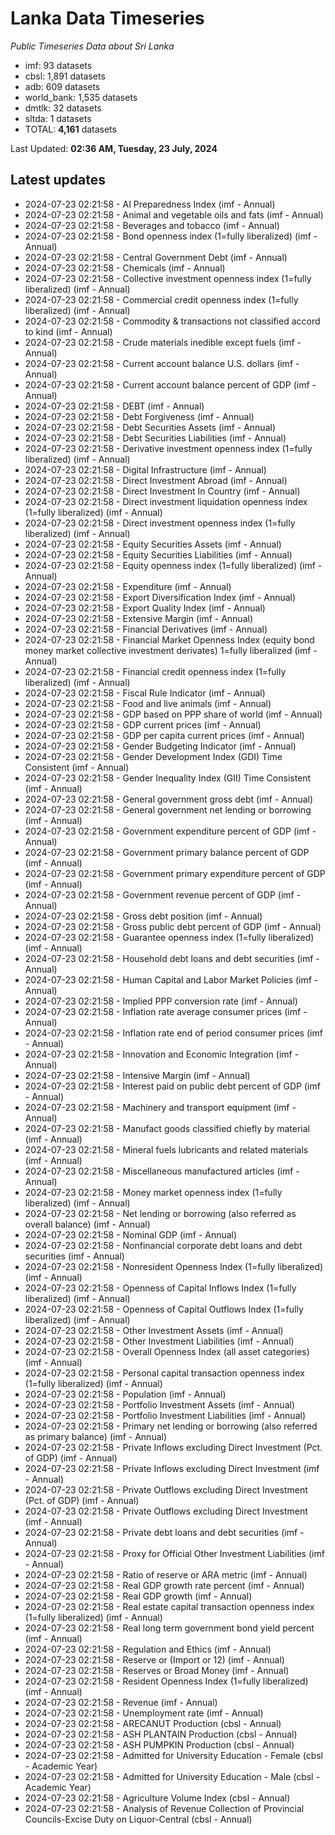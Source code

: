 # Lanka Data Timeseries
*Public Timeseries Data about Sri Lanka*

* imf: 93 datasets
* cbsl: 1,891 datasets
* adb: 609 datasets
* world_bank: 1,535 datasets
* dmtlk: 32 datasets
* sltda: 1 datasets
* TOTAL: **4,161** datasets

Last Updated: **02:36 AM, Tuesday, 23 July, 2024**

## Latest updates

* 2024-07-23 02:21:58 - AI Preparedness Index (imf - Annual)
* 2024-07-23 02:21:58 - Animal and vegetable oils and fats (imf - Annual)
* 2024-07-23 02:21:58 - Beverages and tobacco (imf - Annual)
* 2024-07-23 02:21:58 - Bond openness index (1=fully liberalized) (imf - Annual)
* 2024-07-23 02:21:58 - Central Government Debt (imf - Annual)
* 2024-07-23 02:21:58 - Chemicals (imf - Annual)
* 2024-07-23 02:21:58 - Collective investment openness index (1=fully liberalized) (imf - Annual)
* 2024-07-23 02:21:58 - Commercial credit openness index (1=fully liberalized) (imf - Annual)
* 2024-07-23 02:21:58 - Commodity & transactions not classified accord to kind (imf - Annual)
* 2024-07-23 02:21:58 - Crude materials inedible except fuels (imf - Annual)
* 2024-07-23 02:21:58 - Current account balance U.S. dollars (imf - Annual)
* 2024-07-23 02:21:58 - Current account balance percent of GDP (imf - Annual)
* 2024-07-23 02:21:58 - DEBT (imf - Annual)
* 2024-07-23 02:21:58 - Debt Forgiveness (imf - Annual)
* 2024-07-23 02:21:58 - Debt Securities Assets (imf - Annual)
* 2024-07-23 02:21:58 - Debt Securities Liabilities (imf - Annual)
* 2024-07-23 02:21:58 - Derivative investment openness index (1=fully liberalized) (imf - Annual)
* 2024-07-23 02:21:58 - Digital Infrastructure (imf - Annual)
* 2024-07-23 02:21:58 - Direct Investment Abroad (imf - Annual)
* 2024-07-23 02:21:58 - Direct Investment In Country (imf - Annual)
* 2024-07-23 02:21:58 - Direct investment liquidation openness index (1=fully liberalized) (imf - Annual)
* 2024-07-23 02:21:58 - Direct investment openness index (1=fully liberalized) (imf - Annual)
* 2024-07-23 02:21:58 - Equity Securities Assets (imf - Annual)
* 2024-07-23 02:21:58 - Equity Securities Liabilities (imf - Annual)
* 2024-07-23 02:21:58 - Equity openness index (1=fully liberalized) (imf - Annual)
* 2024-07-23 02:21:58 - Expenditure (imf - Annual)
* 2024-07-23 02:21:58 - Export Diversification Index (imf - Annual)
* 2024-07-23 02:21:58 - Export Quality Index (imf - Annual)
* 2024-07-23 02:21:58 - Extensive Margin (imf - Annual)
* 2024-07-23 02:21:58 - Financial Derivatives (imf - Annual)
* 2024-07-23 02:21:58 - Financial Market Openness Index (equity bond money market collective investment derivates) 1=fully liberalized (imf - Annual)
* 2024-07-23 02:21:58 - Financial credit openness index (1=fully liberalized) (imf - Annual)
* 2024-07-23 02:21:58 - Fiscal Rule Indicator (imf - Annual)
* 2024-07-23 02:21:58 - Food and live animals (imf - Annual)
* 2024-07-23 02:21:58 - GDP based on PPP share of world (imf - Annual)
* 2024-07-23 02:21:58 - GDP current prices (imf - Annual)
* 2024-07-23 02:21:58 - GDP per capita current prices (imf - Annual)
* 2024-07-23 02:21:58 - Gender Budgeting Indicator (imf - Annual)
* 2024-07-23 02:21:58 - Gender Development Index (GDI) Time Consistent (imf - Annual)
* 2024-07-23 02:21:58 - Gender Inequality Index (GII) Time Consistent (imf - Annual)
* 2024-07-23 02:21:58 - General government gross debt (imf - Annual)
* 2024-07-23 02:21:58 - General government net lending or borrowing (imf - Annual)
* 2024-07-23 02:21:58 - Government expenditure percent of GDP (imf - Annual)
* 2024-07-23 02:21:58 - Government primary balance percent of GDP (imf - Annual)
* 2024-07-23 02:21:58 - Government primary expenditure percent of GDP (imf - Annual)
* 2024-07-23 02:21:58 - Government revenue percent of GDP (imf - Annual)
* 2024-07-23 02:21:58 - Gross debt position (imf - Annual)
* 2024-07-23 02:21:58 - Gross public debt percent of GDP (imf - Annual)
* 2024-07-23 02:21:58 - Guarantee openness index (1=fully liberalized) (imf - Annual)
* 2024-07-23 02:21:58 - Household debt loans and debt securities (imf - Annual)
* 2024-07-23 02:21:58 - Human Capital and Labor Market Policies (imf - Annual)
* 2024-07-23 02:21:58 - Implied PPP conversion rate (imf - Annual)
* 2024-07-23 02:21:58 - Inflation rate average consumer prices (imf - Annual)
* 2024-07-23 02:21:58 - Inflation rate end of period consumer prices (imf - Annual)
* 2024-07-23 02:21:58 - Innovation and Economic Integration (imf - Annual)
* 2024-07-23 02:21:58 - Intensive Margin (imf - Annual)
* 2024-07-23 02:21:58 - Interest paid on public debt percent of GDP (imf - Annual)
* 2024-07-23 02:21:58 - Machinery and transport equipment (imf - Annual)
* 2024-07-23 02:21:58 - Manufact goods classified chiefly by material (imf - Annual)
* 2024-07-23 02:21:58 - Mineral fuels lubricants and related materials (imf - Annual)
* 2024-07-23 02:21:58 - Miscellaneous manufactured articles (imf - Annual)
* 2024-07-23 02:21:58 - Money market openness index (1=fully liberalized) (imf - Annual)
* 2024-07-23 02:21:58 - Net lending or borrowing (also referred as overall balance) (imf - Annual)
* 2024-07-23 02:21:58 - Nominal GDP (imf - Annual)
* 2024-07-23 02:21:58 - Nonfinancial corporate debt loans and debt securities (imf - Annual)
* 2024-07-23 02:21:58 - Nonresident Openness Index (1=fully liberalized) (imf - Annual)
* 2024-07-23 02:21:58 - Openness of Capital Inflows Index (1=fully liberalized) (imf - Annual)
* 2024-07-23 02:21:58 - Openness of Capital Outflows Index (1=fully liberalized) (imf - Annual)
* 2024-07-23 02:21:58 - Other Investment Assets (imf - Annual)
* 2024-07-23 02:21:58 - Other Investment Liabilities (imf - Annual)
* 2024-07-23 02:21:58 - Overall Openness Index (all asset categories) (imf - Annual)
* 2024-07-23 02:21:58 - Personal capital transaction openness index (1=fully liberalized) (imf - Annual)
* 2024-07-23 02:21:58 - Population (imf - Annual)
* 2024-07-23 02:21:58 - Portfolio Investment Assets (imf - Annual)
* 2024-07-23 02:21:58 - Portfolio Investment Liabilities (imf - Annual)
* 2024-07-23 02:21:58 - Primary net lending or borrowing (also referred as primary balance) (imf - Annual)
* 2024-07-23 02:21:58 - Private Inflows excluding Direct Investment (Pct. of GDP) (imf - Annual)
* 2024-07-23 02:21:58 - Private Inflows excluding Direct Investment (imf - Annual)
* 2024-07-23 02:21:58 - Private Outflows excluding Direct Investment (Pct. of GDP) (imf - Annual)
* 2024-07-23 02:21:58 - Private Outflows excluding Direct Investment (imf - Annual)
* 2024-07-23 02:21:58 - Private debt loans and debt securities (imf - Annual)
* 2024-07-23 02:21:58 - Proxy for Official Other Investment Liabilities (imf - Annual)
* 2024-07-23 02:21:58 - Ratio of reserve or ARA metric (imf - Annual)
* 2024-07-23 02:21:58 - Real GDP growth rate percent (imf - Annual)
* 2024-07-23 02:21:58 - Real GDP growth (imf - Annual)
* 2024-07-23 02:21:58 - Real estate capital transaction openness index (1=fully liberalized) (imf - Annual)
* 2024-07-23 02:21:58 - Real long term government bond yield percent (imf - Annual)
* 2024-07-23 02:21:58 - Regulation and Ethics (imf - Annual)
* 2024-07-23 02:21:58 - Reserve or (Import or 12) (imf - Annual)
* 2024-07-23 02:21:58 - Reserves or Broad Money (imf - Annual)
* 2024-07-23 02:21:58 - Resident Openness Index (1=fully liberalized) (imf - Annual)
* 2024-07-23 02:21:58 - Revenue (imf - Annual)
* 2024-07-23 02:21:58 - Unemployment rate (imf - Annual)
* 2024-07-23 02:21:58 - ARECANUT Production (cbsl - Annual)
* 2024-07-23 02:21:58 - ASH PLANTAIN Production (cbsl - Annual)
* 2024-07-23 02:21:58 - ASH PUMPKIN Production (cbsl - Annual)
* 2024-07-23 02:21:58 - Admitted for University Education - Female (cbsl - Academic Year)
* 2024-07-23 02:21:58 - Admitted for University Education - Male (cbsl - Academic Year)
* 2024-07-23 02:21:58 - Agriculture Volume Index (cbsl - Annual)
* 2024-07-23 02:21:58 - Analysis of Revenue Collection of Provincial Councils-Excise Duty on Liquor-Central (cbsl - Annual)